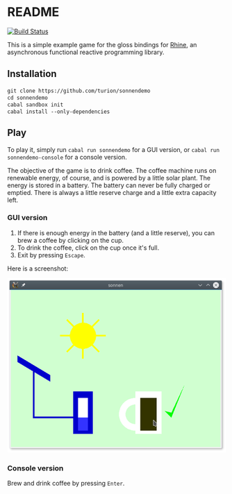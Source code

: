 # README


[![Build Status](https://travis-ci.org/turion/sonnendemo.svg?branch=master)](https://travis-ci.org/turion/sonnendemo)

This is a simple example game for the gloss bindings
for [Rhine](https://github.com/turion/rhine),
an asynchronous functional reactive programming library.

## Installation

```
git clone https://github.com/turion/sonnendemo
cd sonnendemo
cabal sandbox init
cabal install --only-dependencies
```

## Play

To play it, simply run `cabal run sonnendemo` for a GUI version,
or `cabal run sonnendemo-console` for a console version.

The objective of the game is to drink coffee.
The coffee machine runs on renewable energy, of course,
and is powered by a little solar plant.
The energy is stored in a battery.
The battery can never be fully charged or emptied.
There is always a little reserve charge and a little extra capacity left.

### GUI version

1. If there is enough energy in the battery (and a little reserve),
you can brew a coffee by clicking on the cup.
2. To drink the coffee, click on the cup once it's full.
3. Exit by pressing `Escape`.

Here is a screenshot:

![screenshot](screenshot.png)

### Console version

Brew and drink coffee by pressing `Enter`.
